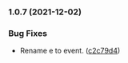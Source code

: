 ### 1.0.7 (2021-12-02)


### Bug Fixes

* Rename e to event. ([c2c79d4](https://github.com/ci010/electron-vue-next/commit/c2c79d4fd037db1592891c5a04ee9ab9fd2305ae))

